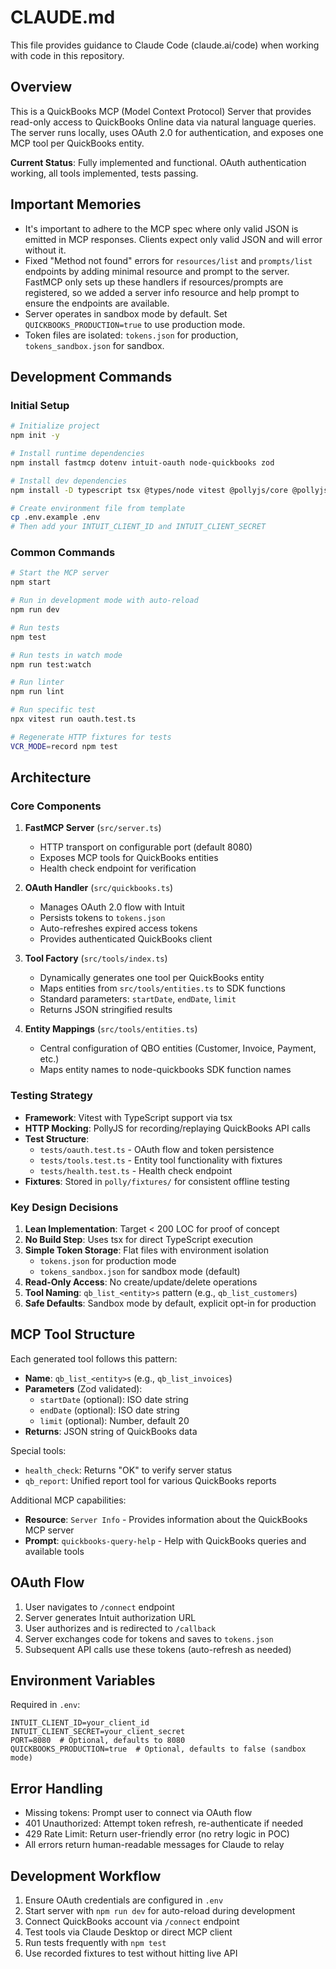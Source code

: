 # CLAUDE.md

This file provides guidance to Claude Code (claude.ai/code) when working with code in this repository.

## Overview

This is a QuickBooks MCP (Model Context Protocol) Server that provides read-only access to QuickBooks Online data via natural language queries. The server runs locally, uses OAuth 2.0 for authentication, and exposes one MCP tool per QuickBooks entity.

**Current Status**: Fully implemented and functional. OAuth authentication working, all tools implemented, tests passing.

## Important Memories

- It's important to adhere to the MCP spec where only valid JSON is emitted in MCP responses. Clients expect only valid JSON and will error without it.
- Fixed "Method not found" errors for `resources/list` and `prompts/list` endpoints by adding minimal resource and prompt to the server. FastMCP only sets up these handlers if resources/prompts are registered, so we added a server info resource and help prompt to ensure the endpoints are available.
- Server operates in sandbox mode by default. Set `QUICKBOOKS_PRODUCTION=true` to use production mode.
- Token files are isolated: `tokens.json` for production, `tokens_sandbox.json` for sandbox.

## Development Commands

### Initial Setup
```bash
# Initialize project
npm init -y

# Install runtime dependencies
npm install fastmcp dotenv intuit-oauth node-quickbooks zod

# Install dev dependencies
npm install -D typescript tsx @types/node vitest @pollyjs/core @pollyjs/adapter-node-http @pollyjs/persister-fs eslint @typescript-eslint/parser @typescript-eslint/eslint-plugin

# Create environment file from template
cp .env.example .env
# Then add your INTUIT_CLIENT_ID and INTUIT_CLIENT_SECRET
```

### Common Commands
```bash
# Start the MCP server
npm start

# Run in development mode with auto-reload
npm run dev

# Run tests
npm test

# Run tests in watch mode
npm run test:watch

# Run linter
npm run lint

# Run specific test
npx vitest run oauth.test.ts

# Regenerate HTTP fixtures for tests
VCR_MODE=record npm test
```

## Architecture

### Core Components

1. **FastMCP Server** (`src/server.ts`)
   - HTTP transport on configurable port (default 8080)
   - Exposes MCP tools for QuickBooks entities
   - Health check endpoint for verification

2. **OAuth Handler** (`src/quickbooks.ts`)
   - Manages OAuth 2.0 flow with Intuit
   - Persists tokens to `tokens.json`
   - Auto-refreshes expired access tokens
   - Provides authenticated QuickBooks client

3. **Tool Factory** (`src/tools/index.ts`)
   - Dynamically generates one tool per QuickBooks entity
   - Maps entities from `src/tools/entities.ts` to SDK functions
   - Standard parameters: `startDate`, `endDate`, `limit`
   - Returns JSON stringified results

4. **Entity Mappings** (`src/tools/entities.ts`)
   - Central configuration of QBO entities (Customer, Invoice, Payment, etc.)
   - Maps entity names to node-quickbooks SDK function names

### Testing Strategy

- **Framework**: Vitest with TypeScript support via tsx
- **HTTP Mocking**: PollyJS for recording/replaying QuickBooks API calls
- **Test Structure**:
  - `tests/oauth.test.ts` - OAuth flow and token persistence
  - `tests/tools.test.ts` - Entity tool functionality with fixtures
  - `tests/health.test.ts` - Health check endpoint
- **Fixtures**: Stored in `polly/fixtures/` for consistent offline testing

### Key Design Decisions

1. **Lean Implementation**: Target < 200 LOC for proof of concept
2. **No Build Step**: Uses tsx for direct TypeScript execution
3. **Simple Token Storage**: Flat files with environment isolation
   - `tokens.json` for production mode
   - `tokens_sandbox.json` for sandbox mode (default)
4. **Read-Only Access**: No create/update/delete operations
5. **Tool Naming**: `qb_list_<entity>s` pattern (e.g., `qb_list_customers`)
6. **Safe Defaults**: Sandbox mode by default, explicit opt-in for production

## MCP Tool Structure

Each generated tool follows this pattern:
- **Name**: `qb_list_<entity>s` (e.g., `qb_list_invoices`)
- **Parameters** (Zod validated):
  - `startDate` (optional): ISO date string
  - `endDate` (optional): ISO date string
  - `limit` (optional): Number, default 20
- **Returns**: JSON string of QuickBooks data

Special tools:
- `health_check`: Returns "OK" to verify server status
- `qb_report`: Unified report tool for various QuickBooks reports

Additional MCP capabilities:
- **Resource**: `Server Info` - Provides information about the QuickBooks MCP server
- **Prompt**: `quickbooks-query-help` - Help with QuickBooks queries and available tools

## OAuth Flow

1. User navigates to `/connect` endpoint
2. Server generates Intuit authorization URL
3. User authorizes and is redirected to `/callback`
4. Server exchanges code for tokens and saves to `tokens.json`
5. Subsequent API calls use these tokens (auto-refresh as needed)

## Environment Variables

Required in `.env`:
```
INTUIT_CLIENT_ID=your_client_id
INTUIT_CLIENT_SECRET=your_client_secret
PORT=8080  # Optional, defaults to 8080
QUICKBOOKS_PRODUCTION=true  # Optional, defaults to false (sandbox mode)
```

## Error Handling

- Missing tokens: Prompt user to connect via OAuth flow
- 401 Unauthorized: Attempt token refresh, re-authenticate if needed
- 429 Rate Limit: Return user-friendly error (no retry logic in POC)
- All errors return human-readable messages for Claude to relay

## Development Workflow

1. Ensure OAuth credentials are configured in `.env`
2. Start server with `npm run dev` for auto-reload during development
3. Connect QuickBooks account via `/connect` endpoint
4. Test tools via Claude Desktop or direct MCP client
5. Run tests frequently with `npm test`
6. Use recorded fixtures to test without hitting live API